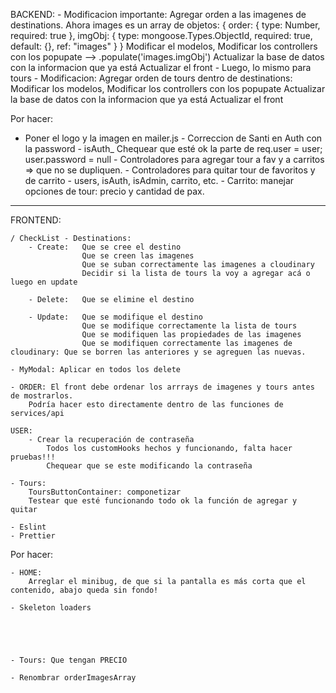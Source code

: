 BACKEND: - Modificacion importante: Agregar orden a las imagenes de destinations.
Ahora images es un array de objetos:
{
order: { type: Number, required: true },
imgObj: { type: mongoose.Types.ObjectId, required: true, default: {}, ref: "images" }
}
Modificar el modelos,
Modificar los controllers con los popupate --> .populate('images.imgObj')
Actualizar la base de datos con la informacion que ya está
Actualizar el front - Luego, lo mismo para tours - Modificacion: Agregar orden de tours dentro de destinations:
Modificar los modelos,
Modificar los controllers con los popupate
Actualizar la base de datos con la informacion que ya está
Actualizar el front

Por hacer:  
 - Poner el logo y la imagen en mailer.js - Correccion de Santi en Auth con la password - isAuth\_ Chequear que esté ok la parte de req.user = user; user.password = null - Controladores para agregar tour a fav y a carritos => que no se dupliquen. - Controladores para quitar tour de favoritos y de carrito - users, isAuth, isAdmin, carrito, etc. - Carrito: manejar opciones de tour: precio y cantidad de pax.

---

FRONTEND:

    / CheckList - Destinations:
        - Create:   Que se cree el destino
                    Que se creen las imagenes
                    Que se suban correctamente las imagenes a cloudinary
                    Decidir si la lista de tours la voy a agregar acá o luego en update

        - Delete:   Que se elimine el destino

        - Update:   Que se modifique el destino
                    Que se modifique correctamente la lista de tours
                    Que se modifiquen las propiedades de las imagenes
                    Que se modifiquen correctamente las imagenes de cloudinary: Que se borren las anteriores y se agreguen las nuevas.

    - MyModal: Aplicar en todos los delete

    - ORDER: El front debe ordenar los arrrays de imagenes y tours antes de mostrarlos.
        Podría hacer esto directamente dentro de las funciones de services/api

    USER:
        - Crear la recuperación de contraseña
            Todos los customHooks hechos y funcionando, falta hacer pruebas!!!
            Chequear que se este modificando la contraseña

    - Tours:
        ToursButtonContainer: componetizar
        Testear que esté funcionando todo ok la función de agregar y quitar

    - Eslint
    - Prettier

Por hacer:

    - HOME:
        Arreglar el minibug, de que si la pantalla es más corta que el contenido, abajo queda sin fondo!

    - Skeleton loaders





    - Tours: Que tengan PRECIO

    - Renombrar orderImagesArray
